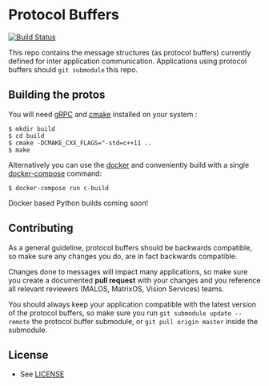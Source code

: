 # Protocol Buffers

[![Build Status][travis-badge]][travis-link]

This repo contains the message structures (as protocol buffers) currently defined for inter application communication. Applications using protocol buffers should `git submodule` this repo. 

## Building the protos
You will need [gRPC](http://www.grpc.io/) and [cmake](https://cmake.org/) installed on your 
system :
```
$ mkdir build
$ cd build 
$ cmake -DCMAKE_CXX_FLAGS="-std=c++11 ..
$ make
```

Alternatively you can use the [docker](https://www.docker.com/) and conveniently build
with a single [docker-compose](https://docs.docker.com/compose/) command:
```
$ docker-compose run c-build
```

Docker based Python builds coming soon!

## Contributing
As a general guideline, protocol buffers should be backwards compatible, so make sure any changes you do, are in fact backwards compatible. 

Changes done to messages will impact many applications, so make sure you create a documented **pull request** with your changes and you reference all relevant reviewers (MALOS, MatrixOS, Vision Services) teams.   

You should always keep your application compatible with the latest version of the protocol buffers, so make sure you run `git submodule update --remote` the protocol buffer submodule, or `git pull origin master` inside the submodule.  

## License

* See [LICENSE](./LICENSE)


[travis-badge]: https://travis-ci.org/matrix-io/protocol-buffers.svg?branch=master
[travis-link]: https://travis-ci.org/matrix-io/protocol-buffers
